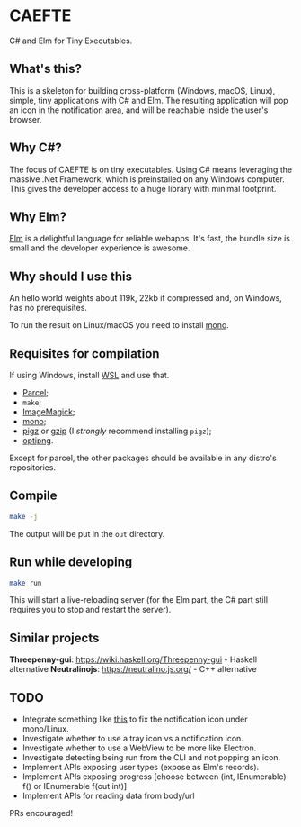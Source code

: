 # CAEFTE #
C# and Elm for Tiny Executables.

## What's this? ##
This is a skeleton for building cross-platform (Windows, macOS, Linux), simple, tiny applications with C# and Elm. The resulting application will pop an icon in the notification area, and will be reachable inside the user's browser.

## Why C#? ##
The focus of CAEFTE is on tiny executables. Using C# means leveraging the massive .Net Framework, which is preinstalled on any Windows computer. 
This gives the developer access to a huge library with minimal footprint.

## Why Elm? ##
[Elm](https://elm-lang.org/) is a delightful language for reliable webapps. It's fast, the bundle size is small and the developer experience is awesome.

## Why should I use this ##
An hello world weights about 119k, 22kb if compressed and, on Windows, has no prerequisites.

To run the result on Linux/macOS you need to install [mono](https://www.mono-project.com/download/stable/).

## Requisites for compilation ##
If using Windows, install [WSL](https://docs.microsoft.com/it-it/windows/wsl/install-win10) and use that.

* [Parcel](https://parceljs.org/);
* `make`;
* [ImageMagick](https://imagemagick.org/script/download.php);
* [mono](https://www.mono-project.com/download/stable/);
* [pigz](https://zlib.net/pigz/) or [gzip](https://www.gzip.org/) (I *strongly* recommend installing `pigz`);
* [optipng](http://optipng.sourceforge.net/).

Except for parcel, the other packages should be available in any distro's repositories.

## Compile ##
```bash
make -j
```

The output will be put in the `out` directory.

## Run while developing ##
```bash
make run
```

This will start a live-reloading server (for the Elm part, the C# part still requires you to stop and restart the server).

## Similar projects ##
**Threepenny-gui**: https://wiki.haskell.org/Threepenny-gui - Haskell alternative
**Neutralinojs**: https://neutralino.js.org/ - C++ alternative

## TODO ##
* Integrate something like [this](https://github.com/dlech/Keebuntu) to fix the notification icon under mono/Linux.
* Investigate whether to use a tray icon vs a notification icon.
* Investigate whether to use a WebView to be more like Electron.
* Investigate detecting being run from the CLI and not popping an icon.
* Implement APIs exposing user types (expose as Elm's records).
* Implement APIs exposing progress [choose between (int, IEnumerable) f() or IEnumerable f(out int)]
* Implement APIs for reading data from body/url

PRs encouraged!

